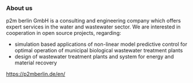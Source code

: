 ### About us

p2m berlin GmbH is a consulting and engineering company which offers expert services in the water and wastewater sector. We are interested in cooperation in open source projects, regarding:

- simulation based applications of non-linear model predictive control for optimal operation of municipal biological wastewater treatment plants
- design of wastewater treatment plants and system for energy and material recovery

https://p2mberlin.de/en/
